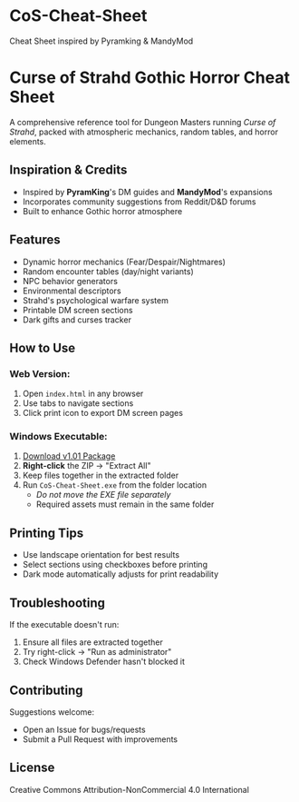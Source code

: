# CoS-Cheat-Sheet
Cheat Sheet inspired by Pyramking & MandyMod

# Curse of Strahd Gothic Horror Cheat Sheet

A comprehensive reference tool for Dungeon Masters running *Curse of Strahd*, packed with atmospheric mechanics, random tables, and horror elements.

## Inspiration & Credits
- Inspired by **PyramKing**'s DM guides and **MandyMod**'s expansions
- Incorporates community suggestions from Reddit/D&D forums
- Built to enhance Gothic horror atmosphere

## Features
- Dynamic horror mechanics (Fear/Despair/Nightmares)
- Random encounter tables (day/night variants)
- NPC behavior generators  
- Environmental descriptors
- Strahd's psychological warfare system
- Printable DM screen sections
- Dark gifts and curses tracker

## How to Use
### Web Version:
1. Open `index.html` in any browser
2. Use tabs to navigate sections
3. Click print icon to export DM screen pages

### Windows Executable:
1. [Download v1.01 Package](https://github.com/Jimpeccable/CoS-Cheat-Sheet/releases/tag/v1.01)
2. **Right-click** the ZIP → "Extract All" 
3. Keep files together in the extracted folder
4. Run `CoS-Cheat-Sheet.exe` from the folder location
   - *Do not move the EXE file separately*
   - Required assets must remain in the same folder

## Printing Tips
- Use landscape orientation for best results
- Select sections using checkboxes before printing
- Dark mode automatically adjusts for print readability

## Troubleshooting
If the executable doesn't run:
1. Ensure all files are extracted together
2. Try right-click → "Run as administrator"
3. Check Windows Defender hasn't blocked it

## Contributing
Suggestions welcome:
- Open an Issue for bugs/requests
- Submit a Pull Request with improvements

## License  
Creative Commons Attribution-NonCommercial 4.0 International
